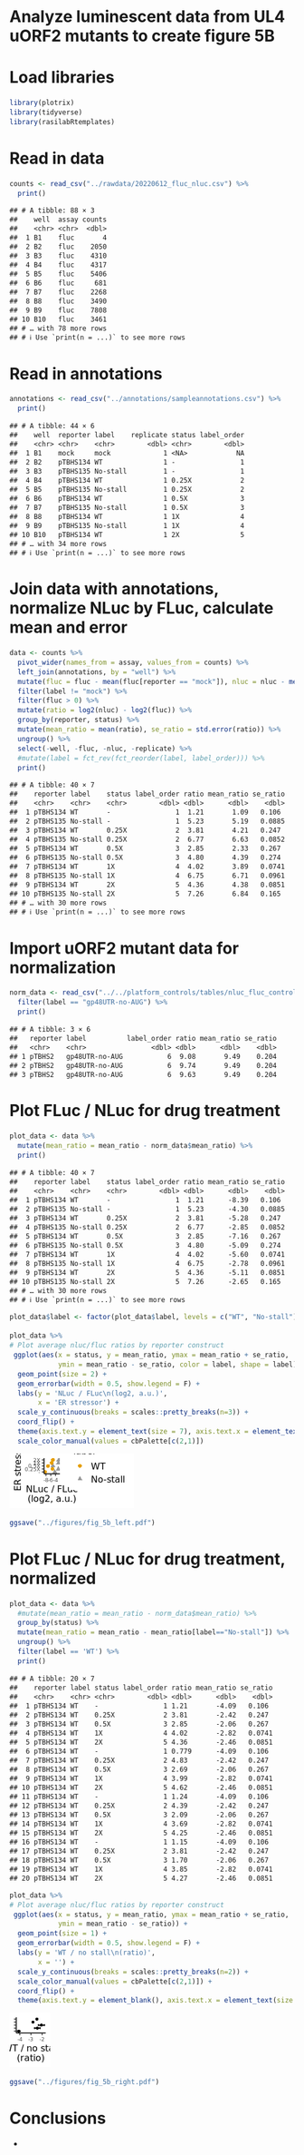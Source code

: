 Analyze luminescent data from UL4 uORF2 mutants to create figure 5B
================

# Load libraries

``` r
library(plotrix)
library(tidyverse)
library(rasilabRtemplates)
```

# Read in data

``` r
counts <- read_csv("../rawdata/20220612_fluc_nluc.csv") %>%
  print()
```

    ## # A tibble: 88 × 3
    ##    well  assay counts
    ##    <chr> <chr>  <dbl>
    ##  1 B1    fluc       4
    ##  2 B2    fluc    2050
    ##  3 B3    fluc    4310
    ##  4 B4    fluc    4317
    ##  5 B5    fluc    5406
    ##  6 B6    fluc     681
    ##  7 B7    fluc    2268
    ##  8 B8    fluc    3490
    ##  9 B9    fluc    7808
    ## 10 B10   fluc    3461
    ## # … with 78 more rows
    ## # ℹ Use `print(n = ...)` to see more rows

# Read in annotations

``` r
annotations <- read_csv("../annotations/sampleannotations.csv") %>%
  print()
```

    ## # A tibble: 44 × 6
    ##    well  reporter label    replicate status label_order
    ##    <chr> <chr>    <chr>        <dbl> <chr>        <dbl>
    ##  1 B1    mock     mock             1 <NA>            NA
    ##  2 B2    pTBHS134 WT               1 -                1
    ##  3 B3    pTBHS135 No-stall         1 -                1
    ##  4 B4    pTBHS134 WT               1 0.25X            2
    ##  5 B5    pTBHS135 No-stall         1 0.25X            2
    ##  6 B6    pTBHS134 WT               1 0.5X             3
    ##  7 B7    pTBHS135 No-stall         1 0.5X             3
    ##  8 B8    pTBHS134 WT               1 1X               4
    ##  9 B9    pTBHS135 No-stall         1 1X               4
    ## 10 B10   pTBHS134 WT               1 2X               5
    ## # … with 34 more rows
    ## # ℹ Use `print(n = ...)` to see more rows

# Join data with annotations, normalize NLuc by FLuc, calculate mean and error

``` r
data <- counts %>% 
  pivot_wider(names_from = assay, values_from = counts) %>%
  left_join(annotations, by = "well") %>%
  mutate(fluc = fluc - mean(fluc[reporter == "mock"]), nluc = nluc - mean(nluc[reporter == "mock"])) %>%
  filter(label != "mock") %>%
  filter(fluc > 0) %>%
  mutate(ratio = log2(nluc) - log2(fluc)) %>% 
  group_by(reporter, status) %>% 
  mutate(mean_ratio = mean(ratio), se_ratio = std.error(ratio)) %>% 
  ungroup() %>%
  select(-well, -fluc, -nluc, -replicate) %>%
  #mutate(label = fct_rev(fct_reorder(label, label_order))) %>%
  print()
```

    ## # A tibble: 40 × 7
    ##    reporter label    status label_order ratio mean_ratio se_ratio
    ##    <chr>    <chr>    <chr>        <dbl> <dbl>      <dbl>    <dbl>
    ##  1 pTBHS134 WT       -                1  1.21       1.09   0.106 
    ##  2 pTBHS135 No-stall -                1  5.23       5.19   0.0885
    ##  3 pTBHS134 WT       0.25X            2  3.81       4.21   0.247 
    ##  4 pTBHS135 No-stall 0.25X            2  6.77       6.63   0.0852
    ##  5 pTBHS134 WT       0.5X             3  2.85       2.33   0.267 
    ##  6 pTBHS135 No-stall 0.5X             3  4.80       4.39   0.274 
    ##  7 pTBHS134 WT       1X               4  4.02       3.89   0.0741
    ##  8 pTBHS135 No-stall 1X               4  6.75       6.71   0.0961
    ##  9 pTBHS134 WT       2X               5  4.36       4.38   0.0851
    ## 10 pTBHS135 No-stall 2X               5  7.26       6.84   0.165 
    ## # … with 30 more rows
    ## # ℹ Use `print(n = ...)` to see more rows

# Import uORF2 mutant data for normalization

``` r
norm_data <- read_csv("../../platform_controls/tables/nluc_fluc_control_mutants_not_normalized.csv") %>%
  filter(label == "gp48UTR-no-AUG") %>%
  print()
```

    ## # A tibble: 3 × 6
    ##   reporter label          label_order ratio mean_ratio se_ratio
    ##   <chr>    <chr>                <dbl> <dbl>      <dbl>    <dbl>
    ## 1 pTBHS2   gp48UTR-no-AUG           6  9.08       9.49    0.204
    ## 2 pTBHS2   gp48UTR-no-AUG           6  9.74       9.49    0.204
    ## 3 pTBHS2   gp48UTR-no-AUG           6  9.63       9.49    0.204

# Plot FLuc / NLuc for drug treatment

``` r
plot_data <- data %>%
  mutate(mean_ratio = mean_ratio - norm_data$mean_ratio) %>%
  print()
```

    ## # A tibble: 40 × 7
    ##    reporter label    status label_order ratio mean_ratio se_ratio
    ##    <chr>    <chr>    <chr>        <dbl> <dbl>      <dbl>    <dbl>
    ##  1 pTBHS134 WT       -                1  1.21      -8.39   0.106 
    ##  2 pTBHS135 No-stall -                1  5.23      -4.30   0.0885
    ##  3 pTBHS134 WT       0.25X            2  3.81      -5.28   0.247 
    ##  4 pTBHS135 No-stall 0.25X            2  6.77      -2.85   0.0852
    ##  5 pTBHS134 WT       0.5X             3  2.85      -7.16   0.267 
    ##  6 pTBHS135 No-stall 0.5X             3  4.80      -5.09   0.274 
    ##  7 pTBHS134 WT       1X               4  4.02      -5.60   0.0741
    ##  8 pTBHS135 No-stall 1X               4  6.75      -2.78   0.0961
    ##  9 pTBHS134 WT       2X               5  4.36      -5.11   0.0851
    ## 10 pTBHS135 No-stall 2X               5  7.26      -2.65   0.165 
    ## # … with 30 more rows
    ## # ℹ Use `print(n = ...)` to see more rows

``` r
plot_data$label <- factor(plot_data$label, levels = c("WT", "No-stall"))

plot_data %>%
# Plot average nluc/fluc ratios by reporter construct
 ggplot(aes(x = status, y = mean_ratio, ymax = mean_ratio + se_ratio,
            ymin = mean_ratio - se_ratio, color = label, shape = label)) +  
  geom_point(size = 2) +
  geom_errorbar(width = 0.5, show.legend = F) +
  labs(y = 'NLuc / FLuc\n(log2, a.u.)',
       x = 'ER stressor') +
  scale_y_continuous(breaks = scales::pretty_breaks(n=3)) +
  coord_flip() +
  theme(axis.text.y = element_text(size = 7), axis.text.x = element_text(size = 7)) +
  scale_color_manual(values = cbPalette[c(2,1)])
```

![](analyze_results_files/figure-gfm/unnamed-chunk-6-1.png)<!-- -->

``` r
ggsave("../figures/fig_5b_left.pdf")
```

# Plot FLuc / NLuc for drug treatment, normalized

``` r
plot_data <- data %>%
  #mutate(mean_ratio = mean_ratio - norm_data$mean_ratio) %>%
  group_by(status) %>%
  mutate(mean_ratio = mean_ratio - mean_ratio[label=="No-stall"]) %>%
  ungroup() %>%
  filter(label == 'WT') %>%
  print()
```

    ## # A tibble: 20 × 7
    ##    reporter label status label_order ratio mean_ratio se_ratio
    ##    <chr>    <chr> <chr>        <dbl> <dbl>      <dbl>    <dbl>
    ##  1 pTBHS134 WT    -                1 1.21       -4.09   0.106 
    ##  2 pTBHS134 WT    0.25X            2 3.81       -2.42   0.247 
    ##  3 pTBHS134 WT    0.5X             3 2.85       -2.06   0.267 
    ##  4 pTBHS134 WT    1X               4 4.02       -2.82   0.0741
    ##  5 pTBHS134 WT    2X               5 4.36       -2.46   0.0851
    ##  6 pTBHS134 WT    -                1 0.779      -4.09   0.106 
    ##  7 pTBHS134 WT    0.25X            2 4.83       -2.42   0.247 
    ##  8 pTBHS134 WT    0.5X             3 2.69       -2.06   0.267 
    ##  9 pTBHS134 WT    1X               4 3.99       -2.82   0.0741
    ## 10 pTBHS134 WT    2X               5 4.62       -2.46   0.0851
    ## 11 pTBHS134 WT    -                1 1.24       -4.09   0.106 
    ## 12 pTBHS134 WT    0.25X            2 4.39       -2.42   0.247 
    ## 13 pTBHS134 WT    0.5X             3 2.09       -2.06   0.267 
    ## 14 pTBHS134 WT    1X               4 3.69       -2.82   0.0741
    ## 15 pTBHS134 WT    2X               5 4.25       -2.46   0.0851
    ## 16 pTBHS134 WT    -                1 1.15       -4.09   0.106 
    ## 17 pTBHS134 WT    0.25X            2 3.81       -2.42   0.247 
    ## 18 pTBHS134 WT    0.5X             3 1.70       -2.06   0.267 
    ## 19 pTBHS134 WT    1X               4 3.85       -2.82   0.0741
    ## 20 pTBHS134 WT    2X               5 4.27       -2.46   0.0851

``` r
plot_data %>%
# Plot average nluc/fluc ratios by reporter construct
 ggplot(aes(x = status, y = mean_ratio, ymax = mean_ratio + se_ratio,
            ymin = mean_ratio - se_ratio)) +  
  geom_point(size = 1) +
  geom_errorbar(width = 0.5, show.legend = F) +
  labs(y = 'WT / no stall\n(ratio)',
       x = '') +
  scale_y_continuous(breaks = scales::pretty_breaks(n=2)) +
  scale_color_manual(values = cbPalette[c(2,1)]) +
  coord_flip() +
  theme(axis.text.y = element_blank(), axis.text.x = element_text(size = 7), axis.title.y = element_blank())
```

![](analyze_results_files/figure-gfm/unnamed-chunk-7-1.png)<!-- -->

``` r
ggsave("../figures/fig_5b_right.pdf")
```

# Conclusions

-   
